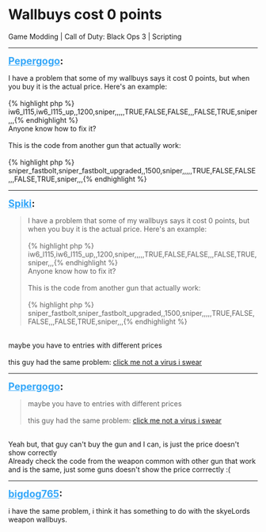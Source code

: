 # Wallbuys cost 0 points
Game Modding | Call of Duty: Black Ops 3 | Scripting

---
<strong style="font-size: 1.4em;"><span style="text-decoration: underline;text-decoration-color: #34a7f9;"><span style="color:#34a7f9;">Pepergogo</span></span>:</strong>

<p>I have a problem that some of my wallbuys says it cost 0 points, but when you buy it is the actual price. Here&#39;s an example:<br /><br />{% highlight php %}
iw6_l115,iw6_l115_up,,1200,sniper,,,,,TRUE,FALSE,FALSE,,,FALSE,TRUE,sniper,,,{% endhighlight %}
<br />Anyone know how to fix it?<br /><br />This is the code from another gun that actually work:<br /><br />{% highlight php %}
sniper_fastbolt,sniper_fastbolt_upgraded,,1500,sniper,,,,,TRUE,FALSE,FALSE,,,FALSE,TRUE,sniper,,,{% endhighlight %}
</p>

---
<strong style="font-size: 1.4em;"><span style="text-decoration: underline;text-decoration-color: #34a7f9;"><span style="color:#34a7f9;">Spiki</span></span>:</strong>

<p><blockquote>I have a problem that some of my wallbuys says it cost 0 points, but when you buy it is the actual price. Here&#39;s an example:<br /><br />{% highlight php %}
iw6_l115,iw6_l115_up,,1200,sniper,,,,,TRUE,FALSE,FALSE,,,FALSE,TRUE,sniper,,,{% endhighlight %}
<br />Anyone know how to fix it?<br /><br />This is the code from another gun that actually work:<br /><br />{% highlight php %}
sniper_fastbolt,sniper_fastbolt_upgraded,,1500,sniper,,,,,TRUE,FALSE,FALSE,,,FALSE,TRUE,sniper,,,{% endhighlight %}
</blockquote><br />maybe you have to entries with different prices<br /><br />this guy had the same problem: <a href="https://forum.modme.co/threads/help-with-broken-wallbuys.2704/#post-12663">click me not a virus i swear</a></p>

---
<strong style="font-size: 1.4em;"><span style="text-decoration: underline;text-decoration-color: #34a7f9;"><span style="color:#34a7f9;">Pepergogo</span></span>:</strong>

<p><blockquote>maybe you have to entries with different prices<br /><br />this guy had the same problem: <a href="https://forum.modme.co/threads/help-with-broken-wallbuys.2704/#post-12663">click me not a virus i swear</a><br /></blockquote><br />Yeah but, that guy can&#39;t buy the gun and I can, is just the price doesn&#39;t show correctly<br />Already check the code from the weapon common with other gun that work and is the same, just some guns doesn&#39;t show the price corrrectly :(</p>

---
<strong style="font-size: 1.4em;"><span style="text-decoration: underline;text-decoration-color: #34a7f9;"><span style="color:#34a7f9;">bigdog765</span></span>:</strong>

<p>i have the same problem, i think it has something to do with the skyeLords weapon wallbuys.</p>
